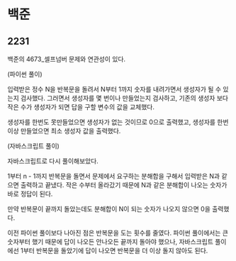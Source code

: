 # 백준

## 2231

백준의 4673_셀프넘버 문제와 연관성이 있다.

(파이썬 풀이)

입력받은 정수 N을 반복문을 돌려서 N부터 1까지 숫자를 내려가면서 생성자가 될 수 있는지 검사했다. 그러면서 생성자를 몇 번이나 만들었는지 검사하고, 기존의 생성자 보다 작은 수가 생성자가 되면 답을 구할 변수의 값을 교체했다.

생성자를 한번도 못만들었으면 생성자가 없는 것이므로 0으로 출력했고, 생성자를 한번 이상 만들었으면 최소 생성자 값을 출력했다.



(자바스크립트 풀이)

자바스크립트로 다시 풀이해보았다. 

1부터 n - 1까지 반복문을 돌면서 문제에서 요구하는 분해합을 구해서 입력받은 N과 같으면 출력하고 끝냈다. 작은 수부터 올라갔기 때문에 N과 같은 분해합이 나오는 숫자가 바로 정답이 된다.

만약 반복문이 끝까지 돌았는데도 분해합이 N이 되는 숫자가 나오지 않으면 0을 출력했다.

이전 파이썬 풀이보다 나아진 점은 반복문을 도는 횟수를 줄였다. 파이썬 풀이에서는 큰 숫자부터 했기 때문에 답이 나오든 안나오든 끝까지 돌아야 했으나, 자바스크립트 풀이에선 1부터 반복문을 돌았기에 답이 나오면 반복문을 더 이상 돌지 않아도 된다.